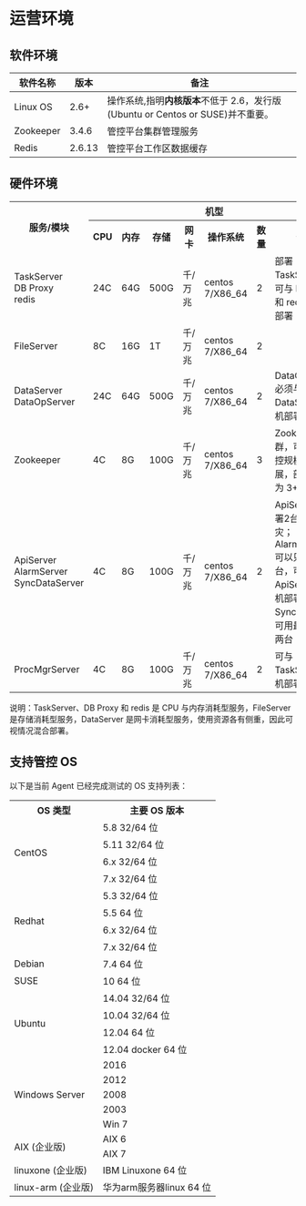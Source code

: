 # 运营环境
## 软件环境

| **软件名称** | **版本** | **备注**                                                                       |
|--------------|----------|--------------------------------------------------------------------------------|
| Linux OS     | 2.6+     | 操作系统,指明**内核版本**不低于 2.6，发行版(Ubuntu or Centos or SUSE)并不重要。 |
| Zookeeper    | 3.4.6    | 管控平台集群管理服务                                                           |
| Redis        | 2.6.13   | 管控平台工作区数据缓存                                                         |

## 硬件环境

<table>
    <tr>
        <th rowspan="2">服务/模块</th>
        <th colspan="7">机型</th>
    </tr>
    <tr>
        <th>CPU</th>
        <th>内存</th>
        <th>存储</th>
        <th>网卡</th>
        <th>操作系统</th>
        <th>数量</th>
        <th>备注</th>
    </tr>
    <tr>
        <td>TaskServer<br>DB Proxy<br>redis</td>
        <td>24C</td>
        <td>64G</td>
        <td>500G</td>
        <td>千/万兆</td>
        <td>centos 7/X86_64</td>
        <td>2</td>
        <td>部署 TaskServer，可与 DB Proxy 和 redis 同机部署</td>
    </tr>
    <tr>
        <td>FileServer</td>
        <td>8C</td>
        <td>16G</td>
        <td>1T</td>
        <td>千/万兆</td>
        <td>centos 7/X86_64</td>
        <td>2</td>
        <td></td>
    </tr>
    <tr>
        <td>DataServer<br>DataOpServer</td>
        <td>24C</td>
        <td>64G</td>
        <td>500G</td>
        <td>千/万兆</td>
        <td>centos 7/X86_64</td>
        <td>2</td>
        <td>DataOpServer 必须与 DataServer 同机部署 </td>
    </tr>
    <tr>
        <td>Zookeeper</td>
        <td>4C</td>
        <td>8G</td>
        <td>100G</td>
        <td>千/万兆</td>
        <td>centos 7/X86_64</td>
        <td>3</td>
        <td>Zookeeper 集群，可根据管控规模水平扩展，部署数量为 3+2n</td>
    </tr>
    <tr>
        <td>ApiServer<br>AlarmServer<br>SyncDataServer</td>
        <td>4C</td>
        <td>8G</td>
        <td>100G</td>
        <td>千/万兆</td>
        <td>centos 7/X86_64</td>
        <td>2</td>
        <td>ApiServer 部署2台，用于容灾；AlarmServer 可以只部署1台，可以和 ApiServer 同机部署；SyncData 高可用最少部署两台</td>
    </tr>
    <tr>
        <td>ProcMgrServer</td>
        <td>4C</td>
        <td>8G</td>
        <td>100G</td>
        <td>千/万兆</td>
        <td>centos 7/X86_64</td>
        <td>2</td>
        <td>可与 TaskServer 同机部署</td>
    </tr>
</table>

说明：TaskServer、DB Proxy 和 redis 是 CPU 与内存消耗型服务，FileServer 是存储消耗型服务，DataServer 是网卡消耗型服务，使用资源各有侧重，因此可视情况混合部署。

## 支持管控 OS

以下是当前 Agent 已经完成测试的 OS 支持列表：

<table><tbody>
<tr><th>OS 类型 </th><th> 主要 OS 版本 </th></tr>
<tr><td rowspan="5">CentOS</td></tr>
<tr><td>5.8 32/64 位 </td></tr>
<tr><td>5.11 32/64 位 </td></tr>
<tr><td>6.x 32/64 位 </td></tr>
<tr><td>7.x 32/64 位 </td></tr>
<tr><td rowspan="4">Redhat</td>
<td>5.3 32/64 位 </td></tr>
<tr><td>5.5 64 位 </td></tr>
<tr><td>6.x 32/64 位 </td></tr>
<tr><td>7.x 32/64 位 </td></tr>
<tr><td>Debian</td><td>7.4  64 位 </td></tr>
<tr><td>SUSE</td><td>10  64 位 </td></tr>
<tr><td rowspan="4">Ubuntu</td><td>14.04  32/64 位 </td></tr>
<tr><td>10.04  32/64 位 </td></tr>
<tr><td>12.04  64 位 </td></tr>
<tr><td>12.04  docker 64 位 </td></tr>
<tr><td rowspan="5">Windows Server</td><td>2016</td></tr>
<tr><td>2012</td></tr>
<tr><td>2008</td></tr>
<tr><td>2003</td></tr>
<tr><td>Win 7</td></tr>
<tr><td rowspan="2">AIX (企业版)</td><td>AIX 6</td></tr>
<tr><td>AIX 7</td></tr>
<tr><td>linuxone (企业版)</td><td>IBM Linuxone 64 位 </td></tr>
<tr><td>linux-arm (企业版)</td><td>华为arm服务器linux 64 位 </td></tr>
</tbody></table>
